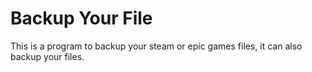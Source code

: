 # Backup Your File

This is a program to backup your steam or epic games files, it can also backup your files.

